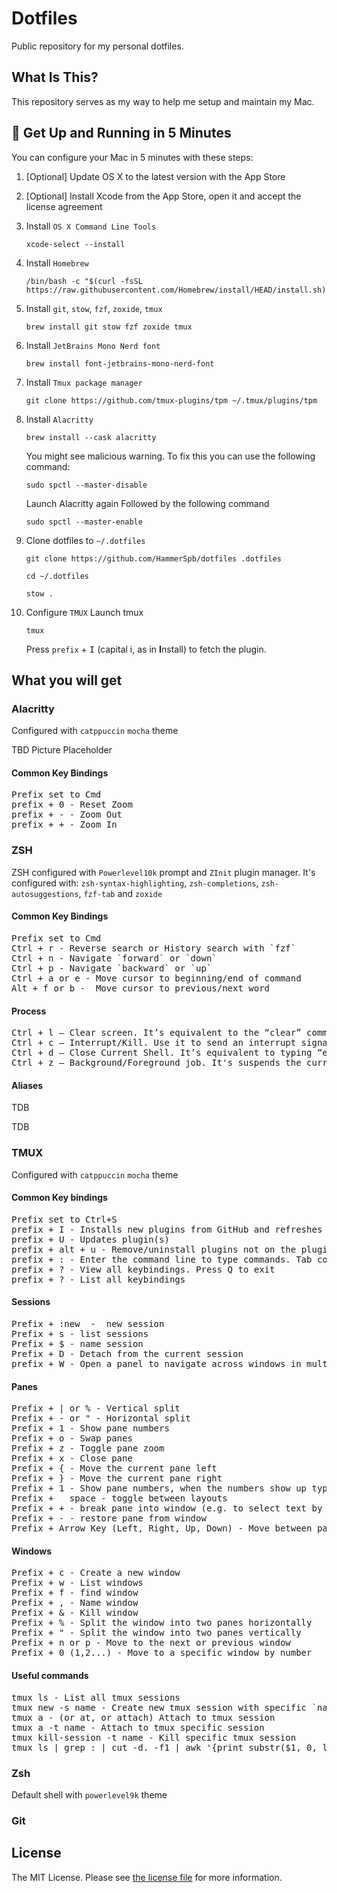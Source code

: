 # Dotfiles

Public repository for my personal dotfiles.

## What Is This?

This repository serves as my way to help me setup and maintain my Mac.

## 🚀 Get Up and Running in 5 Minutes

You can configure your Mac in 5 minutes with these steps:

1. [Optional] Update OS X to the latest version with the App Store

2. [Optional] Install Xcode from the App Store, open it and accept the license agreement

3. Install `OS X Command Line Tools`

   ```
   xcode-select --install
   ```

4. Install `Homebrew`

   ```
   /bin/bash -c "$(curl -fsSL https://raw.githubusercontent.com/Homebrew/install/HEAD/install.sh)"
   ```

5. Install `git`, `stow`, `fzf`, `zoxide`, `tmux`

   ```
   brew install git stow fzf zoxide tmux
   ```

6. Install `JetBrains Mono Nerd font`

   ```
   brew install font-jetbrains-mono-nerd-font
   ```

7. Install `Tmux package manager`

   ```
   git clone https://github.com/tmux-plugins/tpm ~/.tmux/plugins/tpm
   ```

8. Install `Alacritty`

   ```
   brew install --cask alacritty
   ```

   You might see malicious warning.
   To fix this you can use the following command:

   ```
   sudo spctl --master-disable
   ```

   Launch Alacritty again
   Followed by the following command

   ```
   sudo spctl --master-enable
   ```

9. Clone dotfiles to `~/.dotfiles`

   ```
   git clone https://github.com/HammerSpb/dotfiles .dotfiles
   ```
   ```
   cd ~/.dotfiles
   ```
   ```
   stow .
   ```

10. Configure `TMUX`
    Launch tmux
    ```
    tmux
    ```
    Press `prefix` + <kbd>I</kbd> (capital i, as in **I**nstall) to fetch the plugin.

## What you will get

### Alacritty

Configured with `catppuccin` `mocha` theme

TBD Picture Placeholder

#### Common Key Bindings
<pre>
<kbd>Prefix</kbd> set to <kbd>Cmd</kbd>
<kbd>prefix</kbd> + <kbd>0</kbd> - Reset Zoom
<kbd>prefix</kbd> + <kbd>-</kbd> - Zoom Out
<kbd>prefix</kbd> + <kbd>+</kbd> - Zoom In
</pre>

### ZSH

ZSH configured with `Powerlevel10k` prompt and `ZInit` plugin manager.
It's configured with: `zsh-syntax-highlighting`, `zsh-completions`, `zsh-autosuggestions`, `fzf-tab` and `zoxide`

#### Common Key Bindings
<pre>
<kbd>Prefix</kbd> set to <kbd>Cmd</kbd>
<kbd>Ctrl</kbd> + <kbd>r</kbd> - Reverse search or History search with `fzf`
<kbd>Ctrl</kbd> + <kbd>n</kbd> - Navigate `forward` or `down`
<kbd>Ctrl</kbd> + <kbd>p</kbd> - Navigate `backward` or `up`
<kbd>Ctrl</kbd> + <kbd>a</kbd> or <kbd>e</kbd> - Move cursor to beginning/end of command
<kbd>Alt</kbd> + <kbd>f</kbd> or <kbd>b</kbd> -  Move cursor to previous/next word
</pre>

#### Process
<pre>
<kbd>Ctrl</kbd> + <kbd>l</kbd> — Clear screen. It’s equivalent to the “clear” command.
<kbd>Ctrl</kbd> + <kbd>c</kbd> — Interrupt/Kill. Use it to send an interrupt signal to the currently running command, effectively terminating its execution.
<kbd>Ctrl</kbd> + <kbd>d</kbd> — Close Current Shell. It’s equivalent to typing “exit” or “logout.”
<kbd>Ctrl</kbd> + <kbd>z</kbd> — Background/Foreground job. It's suspends the currently running foreground job and moves it to the background. You can later bring it back to the foreground using the “fg” command.
</pre>

#### Aliases

TDB


TDB

### TMUX

Configured with `catppuccin` `mocha` theme

#### Common Key bindings
<pre>
<kbd>Prefix</kbd> set to <kbd>Ctrl</kbd>+<kbd>S</kbd>
<kbd>prefix</kbd> + <kbd>I</kbd> - Installs new plugins from GitHub and refreshes TMUX environment
<kbd>prefix</kbd> + <kbd>U</kbd> - Updates plugin(s)
<kbd>prefix</kbd> + <kbd>alt</kbd> + <kbd>u</kbd> - Remove/uninstall plugins not on the plugin list
<kbd>prefix</kbd> + <kbd>:</kbd> - Enter the command line to type commands. Tab completion is available
<kbd>prefix</kbd> + <kbd>?</kbd> - View all keybindings. Press Q to exit
<kbd>prefix</kbd> + <kbd>?</kbd> - List all keybindings
</pre>

#### Sessions

<pre>
<kbd>Prefix</kbd> + <kbd>:</kbd><kbd>new</kbd>  -  new session
<kbd>Prefix</kbd> + <kbd>s</kbd> - list sessions
<kbd>Prefix</kbd> + <kbd>$</kbd> - name session
<kbd>Prefix</kbd> + <kbd>D</kbd> - Detach from the current session
<kbd>prefix</kbd> + <kbd>W</kbd> - Open a panel to navigate across windows in multiple sessions.
</pre>

#### Panes

<pre>
<kbd>Prefix</kbd> + <kbd>|</kbd> or <kbd>%</kbd> - Vertical split
<kbd>Prefix</kbd> + <kbd>-</kbd> or <kbd>"</kbd> - Horizontal split
<kbd>Prefix</kbd> + <kbd>1</kbd> - Show pane numbers
<kbd>Prefix</kbd> + <kbd>o</kbd> - Swap panes
<kbd>Prefix</kbd> + <kbd>z</kbd> - Toggle pane zoom
<kbd>Prefix</kbd> + <kbd>x</kbd> - Close pane
<kbd>Prefix</kbd> + <kbd>{</kbd> - Move the current pane left
<kbd>Prefix</kbd> + <kbd>}</kbd> - Move the current pane right
<kbd>Prefix</kbd> + <kbd>1</kbd> - Show pane numbers, when the numbers show up type the key to goto that pane
<kbd>Prefix</kbd> + <kbd> </kbd> space - toggle between layouts
<kbd>Prefix</kbd> + <kbd>+</kbd> - break pane into window (e.g. to select text by mouse to copy)
<kbd>Prefix</kbd> + <kbd>-</kbd> - restore pane from window
<kbd>Prefix</kbd> + <kbd>Arrow Key</kbd> (Left, Right, Up, Down) - Move between panes
</pre>

#### Windows

<pre>
<kbd>Prefix</kbd> + <kbd>c</kbd> - Create a new window
<kbd>Prefix</kbd> + <kbd>w</kbd> - List windows
<kbd>Prefix</kbd> + <kbd>f</kbd> - find window
<kbd>Prefix</kbd> + <kbd>,</kbd> - Name window
<kbd>Prefix</kbd> + <kbd>&</kbd> - Kill window
<kbd>Prefix</kbd> + <kbd>%</kbd> - Split the window into two panes horizontally
<kbd>Prefix</kbd> + <kbd>"</kbd> - Split the window into two panes vertically
<kbd>Prefix</kbd> + <kbd>n</kbd> or <kbd>p</kbd> - Move to the next or previous window
<kbd>Prefix</kbd> + <kbd>0</kbd> (1,2...) - Move to a specific window by number
</pre>

#### Useful commands

<pre>
<kbd>tmux ls</kbd> - List all tmux sessions
<kbd>tmux new -s name</kbd> - Create new tmux session with specific `name`
<kbd>tmux a</kbd> - (or at, or attach) Attach to tmux session
<kbd>tmux a -t name</kbd> - Attach to tmux specific session
<kbd>tmux kill-session -t name</kbd> - Kill specific tmux session
<kbd>tmux ls | grep : | cut -d. -f1 | awk '{print substr($1, 0, length($1)-1)}' | xargs kill</kbd> - Kill all tmux sessions
</pre>


### Zsh

Default shell with `powerlevel9k` theme

### Git
## License

The MIT License. Please see [the license file](license.md) for more information.

